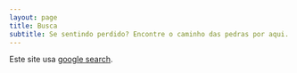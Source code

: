 ```yaml
---
layout: page
title: Busca
subtitle: Se sentindo perdido? Encontre o caminho das pedras por aqui.
---
```


Este site usa [google search](http://google.com).

<div>
<script>
  (function() {
    var cx = 'd505eaeb0dbc1ce8e';
    var gcse = document.createElement('script');
    gcse.type = 'text/javascript';
    gcse.async = true;
    gcse.src = 'https://cse.google.com/cse.js?cx=' + cx;
    var s = document.getElementsByTagName('script')[0];
    s.parentNode.insertBefore(gcse, s);
  })();
</script>
<gcse:search></gcse:search>
</div>

<div>
<script async src="https://cse.google.com/cse.js?cx=d505eaeb0dbc1ce8e"></script>
<div class="gcse-search"></div>
</div

<div>
<script async src="https://cse.google.com/cse.js?cx=d505eaeb0dbc1ce8e"></script>
<div class="gcse-searchresults-only"></div>
</div>

<div>
<script async src="https://cse.google.com/cse.js?cx=d505eaeb0dbc1ce8e"></script>
<div class="gcse-searchbox">

<script async src="https://cse.google.com/cse.js?cx=d505eaeb0dbc1ce8e"></script>
<div class="gcse-searchresults">
</div>
